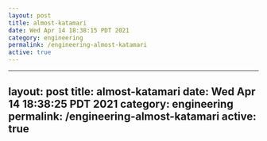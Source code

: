 ```yaml
---
layout: post
title: almost-katamari
date: Wed Apr 14 18:38:15 PDT 2021
category: engineering
permalink: /engineering-almost-katamari
active: true
---
```

---
layout: post
title: almost-katamari
date: Wed Apr 14 18:38:25 PDT 2021
category: engineering
permalink: /engineering-almost-katamari
active: true
---
